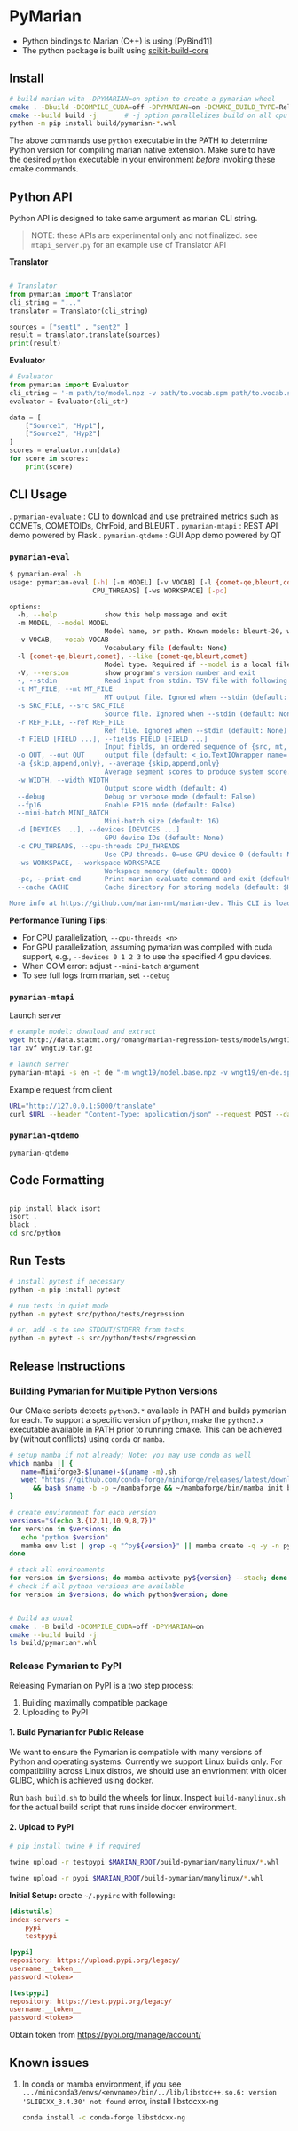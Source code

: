 # PyMarian

* Python bindings to Marian (C++) is using [PyBind11]
* The python package is built using [scikit-build-core](https://github.com/scikit-build/scikit-build-core)


## Install

```bash
# build marian with -DPYMARIAN=on option to create a pymarian wheel
cmake . -Bbuild -DCOMPILE_CUDA=off -DPYMARIAN=on -DCMAKE_BUILD_TYPE=Release
cmake --build build -j       # -j option parallelizes build on all cpu cores
python -m pip install build/pymarian-*.whl
```

The above commands use `python` executable in the PATH to determine Python version for compiling marian native extension. Make sure to have the desired `python` executable in your environment _before_ invoking these cmake commands.

## Python API

Python API is designed to take same argument as marian CLI string.
> NOTE: these APIs are experimental only and not finalized. see `mtapi_server.py` for an example use of Translator API 

**Translator**
```python

# Translator
from pymarian import Translator
cli_string = "..."
translator = Translator(cli_string)

sources = ["sent1" , "sent2" ]
result = translator.translate(sources)
print(result)
```

**Evaluator**
```python
# Evaluator
from pymarian import Evaluator
cli_string = '-m path/to/model.npz -v path/to.vocab.spm path/to.vocab.spm --like comet-qe'
evaluator = Evaluator(cli_str)

data = [
    ["Source1", "Hyp1"],
    ["Source2", "Hyp2"]
]
scores = evaluator.run(data)
for score in scores:
    print(score)
```

## CLI Usage
. `pymarian-evaluate` : CLI to download and use pretrained metrics such as COMETs, COMETOIDs, ChrFoid, and BLEURT
. `pymarian-mtapi` : REST API demo powered by Flask
. `pymarian-qtdemo` : GUI App demo powered by QT 


### `pymarian-eval` 

```bash
$ pymarian-eval -h 
usage: pymarian-eval [-h] [-m MODEL] [-v VOCAB] [-l {comet-qe,bleurt,comet}] [-V] [-] [-t MT_FILE] [-s SRC_FILE] [-r REF_FILE] [-f FIELD [FIELD ...]] [-o OUT] [-a {skip,append,only}] [-w WIDTH] [--debug] [--fp16] [--mini-batch MINI_BATCH] [-d [DEVICES ...] | -c
                     CPU_THREADS] [-ws WORKSPACE] [-pc]

options:
  -h, --help            show this help message and exit
  -m MODEL, --model MODEL
                        Model name, or path. Known models: bleurt-20, wmt20-comet-da, wmt20-comet-qe-da, wmt20-comet-qe-da-v2, wmt21-comet-da, wmt21-comet-qe-da, wmt21-comet-qe-mqm, wmt22-comet-da, wmt22-cometkiwi-da, xcomet-xl, xcomet-xxL (default: wmt22-cometkiwi-da)
  -v VOCAB, --vocab VOCAB
                        Vocabulary file (default: None)
  -l {comet-qe,bleurt,comet}, --like {comet-qe,bleurt,comet}
                        Model type. Required if --model is a local file (auto inferred for known models) (default: None)
  -V, --version         show program's version number and exit
  -, --stdin            Read input from stdin. TSV file with following format: QE metrics: "src<tab>mt", Ref based metrics ref: "src<tab>mt<tab>ref" or "mt<tab>ref" (default: False)
  -t MT_FILE, --mt MT_FILE
                        MT output file. Ignored when --stdin (default: None)
  -s SRC_FILE, --src SRC_FILE
                        Source file. Ignored when --stdin (default: None)
  -r REF_FILE, --ref REF_FILE
                        Ref file. Ignored when --stdin (default: None)
  -f FIELD [FIELD ...], --fields FIELD [FIELD ...]
                        Input fields, an ordered sequence of {src, mt, ref} (default: ['src', 'mt', 'ref'])
  -o OUT, --out OUT     output file (default: <_io.TextIOWrapper name='<stdout>' mode='w' encoding='utf-8'>)
  -a {skip,append,only}, --average {skip,append,only}
                        Average segment scores to produce system score. skip=do not output average (default; segment scores only); append=append average at the end; only=output the average only (i.e. system score only) (default: skip)
  -w WIDTH, --width WIDTH
                        Output score width (default: 4)
  --debug               Debug or verbose mode (default: False)
  --fp16                Enable FP16 mode (default: False)
  --mini-batch MINI_BATCH
                        Mini-batch size (default: 16)
  -d [DEVICES ...], --devices [DEVICES ...]
                        GPU device IDs (default: None)
  -c CPU_THREADS, --cpu-threads CPU_THREADS
                        Use CPU threads. 0=use GPU device 0 (default: None)
  -ws WORKSPACE, --workspace WORKSPACE
                        Workspace memory (default: 8000)
  -pc, --print-cmd      Print marian evaluate command and exit (default: False)
  --cache CACHE         Cache directory for storing models (default: $HOME/.cache/marian/metric)

More info at https://github.com/marian-nmt/marian-dev. This CLI is loaded from .../python3.10/site-packages/pymarian/eval.py (version: 1.12.25)

```

**Performance Tuning Tips**:
* For CPU parallelization, `--cpu-threads <n>`
* For GPU parallelization, assuming pymarian was compiled with cuda support, e.g., `--devices 0 1 2 3` to use the specified 4 gpu devices.
* When OOM error: adjust `--mini-batch` argument
* To see full logs from marian, set `--debug`



### `pymarian-mtapi`

Launch server
```bash
# example model: download and extract
wget http://data.statmt.org/romang/marian-regression-tests/models/wngt19.tar.gz 
tar xvf wngt19.tar.gz 

# launch server
pymarian-mtapi -s en -t de "-m wngt19/model.base.npz -v wngt19/en-de.spm wngt19/en-de.spm"
```

Example request from client
 
```bash
URL="http://127.0.0.1:5000/translate"
curl $URL --header "Content-Type: application/json" --request POST --data '[{"text":["Good Morning."]}]'
```

### `pymarian-qtdemo` 
```
pymarian-qtdemo
```

## Code Formatting

```bash

pip install black isort
isort .
black .
cd src/python
```

## Run Tests

```bash
# install pytest if necessary
python -m pip install pytest

# run tests in quiet mode
python -m pytest src/python/tests/regression

# or, add -s to see STDOUT/STDERR from tests
python -m pytest -s src/python/tests/regression

```

## Release Instructions

### Building Pymarian for Multiple Python Versions

Our CMake scripts detects `python3.*` available in PATH and builds pymarian for each.
To support a specific version of python, make the `python3.x` executable available in PATH prior to running cmake.
This can be achieved by (without conflicts) using `conda` or `mamba`.


```bash
# setup mamba if not already; Note: you may use conda as well
which mamba || {
   name=Miniforge3-$(uname)-$(uname -m).sh
   wget "https://github.com/conda-forge/miniforge/releases/latest/download/$name" \
      && bash $name -b -p ~/mambaforge && ~/mambaforge/bin/mamba init bash && rm $name
}

# create environment for each version
versions="$(echo 3.{12,11,10,9,8,7})"
for version in $versions; do
   echo "python $version"
   mamba env list | grep -q "^py${version}" || mamba create -q -y -n py${version} python=${version}
done

# stack all environments
for version in $versions; do mamba activate py${version} --stack; done
# check if all python versions are available
for version in $versions; do which python$version; done


# Build as usual
cmake . -B build -DCOMPILE_CUDA=off -DPYMARIAN=on
cmake --build build -j
ls build/pymarian*.whl
```

### Release Pymarian to PyPI

Releasing Pymarian on PyPI is a two step process: 
1. Building maximally compatible package
2. Uploading to PyPI

#### 1. Build Pymarian for Public Release
We want to ensure the Pymarian is compatible with many versions of Python and operating systems.
Currently we support Linux builds only. For compatibility across Linux distros, we should use an envrionment with older GLIBC, which is achieved using docker.

Run `bash build.sh` to build the wheels for linux. Inspect `build-manylinux.sh` for the actual build script that runs inside docker environment.

#### 2. Upload to PyPI

```bash
# pip install twine # if required

twine upload -r testpypi $MARIAN_ROOT/build-pymarian/manylinux/*.whl

twine upload -r pypi $MARIAN_ROOT/build-pymarian/manylinux/*.whl
```

__Initial Setup:__ create `~/.pypirc` with following:

```ini
[distutils]
index-servers =
    pypi
    testpypi

[pypi]
repository: https://upload.pypi.org/legacy/
username:__token__
password:<token>

[testpypi]
repository: https://test.pypi.org/legacy/
username:__token__
password:<token>
```
Obtain token from https://pypi.org/manage/account/ 



## Known issues

1. In conda or mamba environment, if you see  `.../miniconda3/envs/<envname>/bin/../lib/libstdc++.so.6: version 'GLIBCXX_3.4.30' not found` error,
    install libstdcxx-ng

    ```bash
    conda install -c conda-forge libstdcxx-ng
    ```




